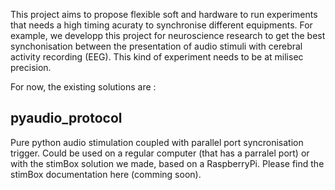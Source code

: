 
This project aims to propose flexible soft and hardware to run experiments that needs a high timing acuraty to synchronise different equipments.
For example, we developp this project for neuroscience research to get the best synchonisation between the presentation of audio stimuli with cerebral activity recording (EEG). This kind of experiment needs to be at milisec precision.

For now, the existing solutions are :

## pyaudio_protocol
Pure python audio stimulation coupled with parallel port syncronisation trigger. Could be used on a regular computer (that has a parralel port) or with the stimBox solution we made, based on a RaspberryPi. Please find the stimBox documentation here (comming soon). 
